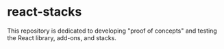 # react-stacks
This repository is dedicated to developing "proof of concepts" and testing the React library, add-ons, and stacks. 
